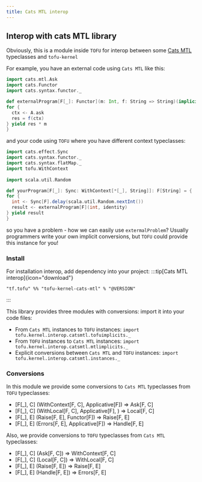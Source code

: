 ```yaml
---
title: Cats MTL interop
---
```


## Interop with cats MTL library

Obviously, this is a module inside `TOFU` for interop between some [Cats MTL](https://github.com/typelevel/cats-mtl) typeclasses and `tofu-kernel`

For example, you have an external code using `Cats MTL` like this:

```scala
import cats.mtl.Ask
import cats.Functor
import cats.syntax.functor._

def externalProgram[F[_]: Functor](m: Int, f: String => String)(implicit A: Ask[F, String]): F[String] = {
for {
  ctx <- A.ask
  res = f(ctx) 
} yield res * m
}
```     

and your code using `TOFU` where you have different context typeclasses:
```scala
import cats.effect.Sync
import cats.syntax.functor._
import cats.syntax.flatMap._
import tofu.WithContext
                                              
import scala.util.Random

def yourProgram[F[_]: Sync: WithContext[*[_], String]]: F[String] = {
for {    
  int <- Sync[F].delay(scala.util.Random.nextInt())
  result <- externalProgram[F](int, identity)
} yield result
}
```

so you have a problem - how we can easily use `extermalProblem`?
Usually programmers write your own implicit conversions, but `TOFU` could provide this instance for you!

### Install
For installation interop, add dependency into your project: 
:::tip[Cats MTL interop]{icon="download"}
```
"tf.tofu" %% "tofu-kernel-cats-mtl" % "@VERSION"
```
:::

This library provides three modules with conversions:
import it into your code files:
 * From `Cats MTL` instances to `TOFU` instances: `import tofu.kernel.interop.catsmtl.tofuimplicits._`
 * From `TOFU` instances to `Cats MTL` instances: `import tofu.kernel.interop.catsmtl.mtlimplicits._`
 * Explicit conversions between `Cats MTL` and `TOFU` instances: `import tofu.kernel.interop.catsmtl.instances._`

### Conversions

In this module we provide some conversions to `Cats MTL` typeclasses from `TOFU` typeclasses:
 * [F[_], C] (WithContext[F, C], Applicative[F]) => Ask[F, C]
 * [F[_], C] (WithLocal[F, C], Applicative[F], ) => Local[F, C]
 * [F[_], E] (Raise[F, E], Functor[F]) => Raise[F, E]
 * [F[_], E] (Errors[F, E], Applicative[F]) => Handle[F, E]

Also, we provide conversions to `TOFU` typeclasses from `Cats MTL` typeclasses:
 * [F[_], C] (Ask[F, C]) => WithContext[F, C]
 * [F[_], C] (Local[F, C]) => WithLocal[F, C]
 * [F[_], E] (Raise[F, E]) => Raise[F, E]
 * [F[_], E] (Handle[F, E]) => Errors[F, E]